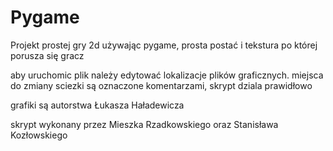 # Pygame
Projekt prostej gry 2d używając pygame, prosta postać i tekstura po której porusza się gracz 

aby uruchomic plik należy edytować lokalizacje plików graficznych.
miejsca do zmiany sciezki są oznaczone komentarzami, skrypt dziala prawidłowo

grafiki są autorstwa Łukasza Haładewicza

skrypt wykonany przez Mieszka Rzadkowskiego oraz Stanisława Kozłowskiego
